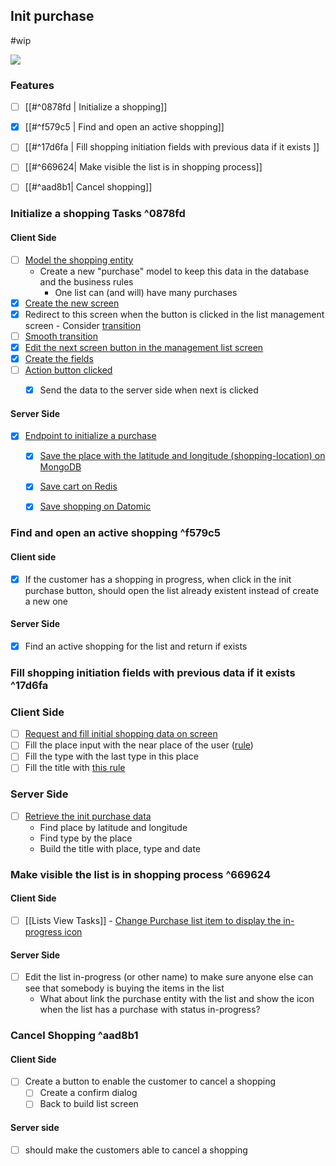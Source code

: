## Init purchase
#wip 

<img src="https://user-images.githubusercontent.com/38296002/192411429-f1fd9f12-de8a-4e0e-ad74-f520e3f5af45.png"/>


### Features
- [ ] [[#^0878fd | Initialize a shopping]] 
- [x] [[#^f579c5 | Find and open an active shopping]]
- [ ] [[#^17d6fa | Fill shopping initiation fields with previous data if it exists ]] 
- [ ] [[#^669624| Make visible the list is in shopping process]]
- [ ] [[#^aad8b1| Cancel shopping]]



### Initialize a shopping Tasks ^0878fd
#### Client Side
- [ ] [Model the shopping entity](https://github.com/gumberss/PurchaseListinator/issues/31)
	-  Create a new "purchase" model to keep this data in the database and the business rules 
		- One list can (and will) have many purchases
- [x] [Create the new screen](https://github.com/gumberss/FinanceControlinatorMobile/issues/106)
- [x] Redirect to this screen when the button is clicked in the list management screen - Consider [transition](https://docs.flutter.dev/cookbook/animation/page-route-animation)
- [ ] [Smooth transition](https://github.com/gumberss/FinanceControlinatorMobile/issues/111)
- [x] [Edit the next screen button in the management list screen](https://github.com/gumberss/FinanceControlinatorMobile/issues/107)
- [x] [Create the fields](https://github.com/gumberss/FinanceControlinatorMobile/issues/108)
- [ ] [Action button clicked](https://github.com/gumberss/FinanceControlinatorMobile/issues/109)
	- [x] Send the data to the server side when next is clicked


#### Server Side
- [x] [Endpoint to initialize a purchase](https://github.com/gumberss/PurchaseListinator/issues/32)
	- [x] [Save the place with the latitude and longitude (shopping-location) on MongoDB](https://github.com/gumberss/PurchaseListinator/issues/36)
	- [x] [Save cart on Redis](https://github.com/gumberss/PurchaseListinator/issues/37)
	- [x] [Save shopping on Datomic](https://github.com/gumberss/PurchaseListinator/issues/38)
	

### Find and open an active shopping ^f579c5

#### Client side
- [x] If the customer has a shopping in progress, when click in the init purchase button, should open the list already existent instead of create a new one 

#### Server Side
- [x] Find an active shopping for the list and return if exists 


### Fill shopping initiation fields with previous data if it exists  ^17d6fa

### Client Side
- [ ] [Request and fill initial shopping data on screen](https://github.com/gumberss/PurchaseListinator/issues/44)
- [ ] Fill the place input with the near place of the user ([rule](https://miro.com/app/board/o9J_l7bZIsM=/?moveToWidget=3458764527382856601&cot=14))
- [ ] Fill the type with the last type in this place
- [ ] Fill the title with [this rule](https://miro.com/app/board/o9J_l7bZIsM=/?moveToWidget=3458764527382104088&cot=14)

### Server Side
- [ ] [Retrieve the init purchase data](https://github.com/gumberss/PurchaseListinator/issues/43)
	- Find place by latitude and longitude
	- Find type by the place
	- Build the title with place, type and date

### Make visible the list is in shopping process ^669624

#### Client Side 
- [ ] [[Lists View Tasks]] - [Change Purchase list item to display the in-progress icon](https://github.com/gumberss/FinanceControlinatorMobile/issues/110)

#### Server Side

- [ ] Edit the list in-progress (or other name) to make sure anyone else can see that somebody is buying the items in the list
	- What about link the purchase entity with the list and show the icon when the list has a purchase with status in-progress?


### Cancel Shopping ^aad8b1

#### Client Side
- [ ] Create a button to enable the customer to cancel a shopping
	- [ ] Create a confirm dialog
	- [ ] Back to build list screen

#### Server side
- [ ] should make the customers able to cancel a shopping





